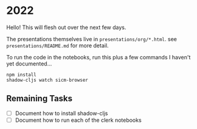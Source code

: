 # <programming> 2022

Hello! This will flesh out over the next few days.

The presentations themselves live in `presentations/org/*.html`. see
`presentations/README.md` for more detail.

To run the code in the notebooks, run this plus a few commands I haven't yet documented...
```
npm install
shadow-cljs watch sicm-browser
```

## Remaining Tasks

- [ ] Document how to install shadow-cljs
- [ ] Document how to run each of the clerk notebooks
